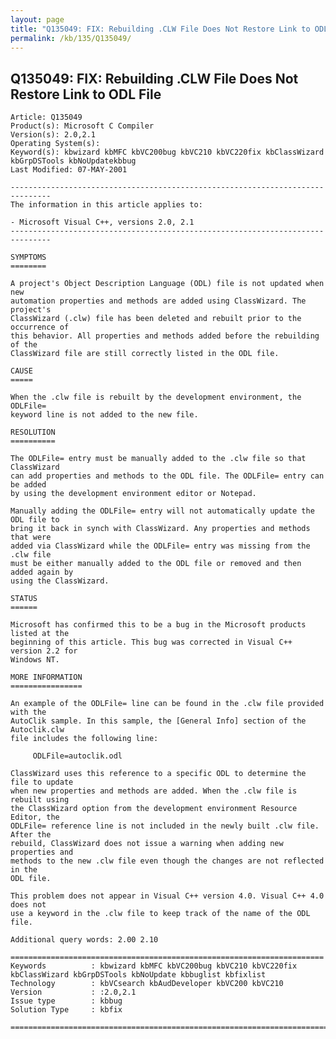 ```yaml
---
layout: page
title: "Q135049: FIX: Rebuilding .CLW File Does Not Restore Link to ODL File"
permalink: /kb/135/Q135049/
---
```


## Q135049: FIX: Rebuilding .CLW File Does Not Restore Link to ODL File

	Article: Q135049
	Product(s): Microsoft C Compiler
	Version(s): 2.0,2.1
	Operating System(s): 
	Keyword(s): kbwizard kbMFC kbVC200bug kbVC210 kbVC220fix kbClassWizard kbGrpDSTools kbNoUpdatekbbug
	Last Modified: 07-MAY-2001
	
	-------------------------------------------------------------------------------
	The information in this article applies to:
	
	- Microsoft Visual C++, versions 2.0, 2.1 
	-------------------------------------------------------------------------------
	
	SYMPTOMS
	========
	
	A project's Object Description Language (ODL) file is not updated when new
	automation properties and methods are added using ClassWizard. The project's
	ClassWizard (.clw) file has been deleted and rebuilt prior to the occurrence of
	this behavior. All properties and methods added before the rebuilding of the
	ClassWizard file are still correctly listed in the ODL file.
	
	CAUSE
	=====
	
	When the .clw file is rebuilt by the development environment, the ODLFile=
	keyword line is not added to the new file.
	
	RESOLUTION
	==========
	
	The ODLFile= entry must be manually added to the .clw file so that ClassWizard
	can add properties and methods to the ODL file. The ODLFile= entry can be added
	by using the development environment editor or Notepad.
	
	Manually adding the ODLFile= entry will not automatically update the ODL file to
	bring it back in synch with ClassWizard. Any properties and methods that were
	added via ClassWizard while the ODLFile= entry was missing from the .clw file
	must be either manually added to the ODL file or removed and then added again by
	using the ClassWizard.
	
	STATUS
	======
	
	Microsoft has confirmed this to be a bug in the Microsoft products listed at the
	beginning of this article. This bug was corrected in Visual C++ version 2.2 for
	Windows NT.
	
	MORE INFORMATION
	================
	
	An example of the ODLFile= line can be found in the .clw file provided with the
	AutoClik sample. In this sample, the [General Info] section of the Autoclik.clw
	file includes the following line:
	
	     ODLFile=autoclik.odl
	
	ClassWizard uses this reference to a specific ODL to determine the file to update
	when new properties and methods are added. When the .clw file is rebuilt using
	the ClassWizard option from the development environment Resource Editor, the
	ODLFile= reference line is not included in the newly built .clw file. After the
	rebuild, ClassWizard does not issue a warning when adding new properties and
	methods to the new .clw file even though the changes are not reflected in the
	ODL file.
	
	This problem does not appear in Visual C++ version 4.0. Visual C++ 4.0 does not
	use a keyword in the .clw file to keep track of the name of the ODL file.
	
	Additional query words: 2.00 2.10
	
	======================================================================
	Keywords          : kbwizard kbMFC kbVC200bug kbVC210 kbVC220fix kbClassWizard kbGrpDSTools kbNoUpdate kbbuglist kbfixlist
	Technology        : kbVCsearch kbAudDeveloper kbVC200 kbVC210
	Version           : :2.0,2.1
	Issue type        : kbbug
	Solution Type     : kbfix
	
	=============================================================================
	
